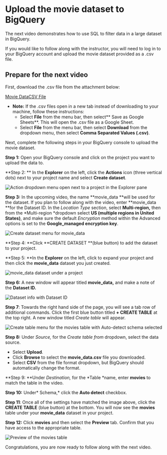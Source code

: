 # Upload the movie dataset to BigQuery

The next video demonstrates how to use SQL to filter data in a large dataset in BigQuery.

If you would like to follow along with the instructor, you will need to log in to your BigQuery account and upload the movie dataset provided as a .csv file.

## Prepare for the next video

First, download the .csv file from the attachment below:

[Movie DataCSV File](https://d3c33hcgiwev3.cloudfront.net/KNFbyUKxRKiRW8lCsQSo8A_8adeac50825b4df68daaf6055c404ef1_Movie-Data.csv?Expires=1720656000&Signature=WlBdlUwF8O~zAZvWWaFWJi5WLrHCA6rxRvmaP6GWRguaqNkIQSiYukRNzPiFjjShejqVJ2jwDiXn8xjYG5F7fuUkeDH93-SDAQj~tnHML2ChsfP2lX9Q6zy~mNb8VQdlIYOQXZF2FPK9fhqBQmev53JCQVNwY8TuNBgdKy7HB-E_&Key-Pair-Id=APKAJLTNE6QMUY6HBC5A)

* **Note:** If the .csv files open in a new tab instead of downloading to your machine, follow these instructions:
  * Select **File** from the menu bar, then select** Save as Google Sheets**. This will open the .csv file as a Google Sheet.
  * Select **File** from the menu bar, then select **Download** from the dropdown menu, then select **Comma Separated Values (.csv)**.

Next, complete the following steps in your BigQuery console to upload the movie dataset.

**Step 1:** Open your BigQuery console and click on the project you want to upload the data to.

**Step 2: ** In the **Explorer** on the left, click the **Actions** icon (three vertical dots) next to your project name and select **Create dataset**.

![Action dropdown menu open next to a project in the Explorer pane](https://d3c33hcgiwev3.cloudfront.net/imageAssetProxy.v1/WLc3wB8cSgyt42QStAfdbA_6f332382a41c4a388c36f8caab7141f1_5.CreateDataset.jpg?expiry=1720656000000&hmac=SUpuJjfc71EX7ovABxf_GjHId5Iz5nHzJopGBMWZfhA)

**Step 3:** In the upcoming video, the name **movie_data **will be used for the dataset. If you plan to follow along with the video, enter **movie_data **for the Dataset ID. In the *Location Type* section, select **Multi-region,** then from the *Multi-region *dropdown select **US (multiple regions in United States)**, and make sure the default *Encryption* method within the Advanced options is set to the **Google_managed encryption key**.

![Create dataset menu for movie_data](https://d3c33hcgiwev3.cloudfront.net/imageAssetProxy.v1/uqPortPlQzaPLJKTCuOEEg_e401815349df4df5b99aaaa288c98cf1_1.createdataset.jpg?expiry=1720656000000&hmac=MgwxzkyyXYtbN3eRDOnxr5RBiCNgkeH2shJt15AnoNc)

**Step 4: **Click **CREATE DATASET **(blue button) to add the dataset to your project.

**Step 5: **In the **Explorer** on the left, click to expand your project and then click the **movie_data** dataset you just created.

![movie_data dataset under a project](https://d3c33hcgiwev3.cloudfront.net/imageAssetProxy.v1/vwu6KLCHSPS_-_TNzueXKg_8a18939893714a6b9594d09d4f1787f1_2.moviedata.jpg?expiry=1720656000000&hmac=JPTfh5_5OWHULH1VNLmiDpHzWbCqAkxOsXkgM7Do0MM)

**Step 6:** A new window will appear titled **movie_data,** and make a note of the **Dataset ID.**

![Dataset info with Dataset ID](https://d3c33hcgiwev3.cloudfront.net/imageAssetProxy.v1/BVGWY9N8SeaE-f6G8mZlFQ_104e7ebd497b44b68ee4ac23908cc8f1_3.datasetinfo.jpg?expiry=1720656000000&hmac=NhbnQ-XTnucNBRBJKRPuQ8Xm5H8WREE6w-vsmyAfVYs)

**Step 7**: Towards the right hand side of the page, you will see a tab row of additional commands. Click the first blue button titled **+ CREATE TABLE** at the top right. A new window titled *Create table* will appear.

![Create table menu for the movies table with Auto-detect schema selected](https://d3c33hcgiwev3.cloudfront.net/imageAssetProxy.v1/U56fBwrYRW6GnJMmG38zSw_025b33c23f1d4bc881678d17951c98f1_4.createtable.jpg?expiry=1720656000000&hmac=Ew5adx5C43M7OCWTM9cN_OFff_ATFqxod-olErBNfbw)

**Step 8:** Under *Source,* for the *Create table from* dropdown, select the data source.

* Select **Upload**.
* Click **Browse** to select the **movie_data.csv** file you downloaded.
* Select **CSV** from the file format dropdown, but BigQuery should automatically change the format.

**Step 9: **Under *Destination,* for the *Table *name, enter **movies** to match the table in the video.

**Step 10:** Under* Schema,* click the **Auto detect** checkbox.

**Step 11**: Once all of the settings have matched the image above, click the **CREATE TABLE** (blue button) at the bottom. You will now see the **movies** table under your **movie_data** dataset in your project.

**Step 12:** Click **movies** and then select the **Preview** tab. Confirm that you have access to the appropriate table.

![Preview of the movies table](https://d3c33hcgiwev3.cloudfront.net/imageAssetProxy.v1/xm1YofnxQuClZWAZwImSFQ_e174535d7af549b69e75bf6ed48261f1_5.movieswindow.jpg?expiry=1720656000000&hmac=kDZVQv1XsBqlco4vjl1hAuTfckWzx-UHlCT3K3Y4xgk)

Congratulations, you are now ready to follow along with the next video.

